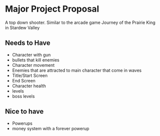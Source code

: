 # Major Project Proposal
A top down shooter. Similar to the arcade game Journey of the Prairie King in Stardew Valley


## Needs to Have
- Character with gun
- bullets that kill enemies
- Character movement
- Enemies that are attracted to main character that come in waves
- Title/Start Screen
- End Screen
- Character health 
- levels 
- boss levels




## Nice to have
- Powerups
- money system with a forever powerup

